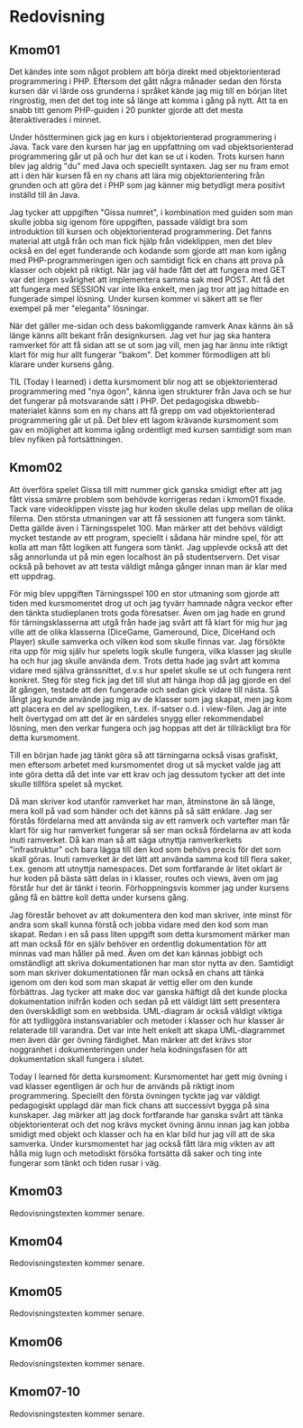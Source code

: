 ---
...
Redovisning
=========================



Kmom01
-------------------------

Det kändes inte som något problem att börja direkt med objektorienterad programmering i PHP. Eftersom det gått några månader sedan den första kursen där vi lärde oss grunderna i språket kände jag mig till en början litet ringrostig, men det det tog inte så länge att komma i gång på nytt. Att ta en snabb titt genom PHP-guiden i 20 punkter gjorde att det mesta återaktiverades i minnet.

Under höstterminen gick jag en kurs i objektorienterad programmering i Java. Tack vare den kursen har jag en uppfattning om vad objektsorienterad programmering går ut på och hur det kan se ut i koden. Trots kursen hann blev jag aldrig "du" med Java och speciellt syntaxen. Jag ser nu fram emot att i den här kursen få en ny chans att lära mig objektorientering från grunden och att göra det i PHP som jag känner mig betydligt mera positivt inställd till än Java.

Jag tycker att uppgiften "Gissa numret", i kombination med guiden som man skulle jobba sig igenom före uppgiften, passade väldigt bra som introduktion till kursen och objektorienterad programmering. Det fanns material att utgå från och man fick hjälp från videklippen, men det blev också en del eget funderande och kodande som gjorde att man kom igång med PHP-programmeringen igen och samtidigt fick en chans att prova på klasser och objekt på riktigt. När jag väl hade fått det att fungera med GET var det ingen svårighet att implementera samma sak med POST. Att få det att fungera med SESSION var inte lika enkelt, men jag tror att jag hittade en fungerade simpel lösning. Under kursen kommer vi säkert att se fler exempel på mer "eleganta" lösningar.

När det gäller me-sidan och dess bakomliggande ramverk Anax känns än så länge känns allt bekant från designkursen. Jag vet hur jag ska hantera ramverket för att få sidan att se ut som jag vill, men jag har ännu inte riktigt klart för mig hur allt fungerar "bakom". Det kommer förmodligen att bli klarare under kursens gång.

TIL (Today I learned) i detta kursmoment blir nog att se objektorienterad programmering med "nya ögon", känna igen strukturer från Java och se hur det fungerar på motsvarande sätt i PHP. Det pedagogiska dbwebb-materialet känns som en ny chans att få grepp om vad objektorienterad programmering går ut på. Det blev ett lagom krävande kursmoment som gav en möjlighet att komma igång ordentligt med kursen samtidigt som man blev nyfiken på fortsättningen.

Kmom02
-------------------------

Att överföra spelet Gissa till mitt nummer gick ganska smidigt efter att jag fått vissa smärre problem som behövde korrigeras redan i kmom01 fixade. Tack vare videoklippen visste jag hur koden skulle delas upp mellan de olika filerna. Den största utmaningen var att få sessionen att fungera som tänkt. Detta gällde även i Tärningsspelet 100. Man märker att det behövs väldigt mycket testande av ett program, speciellt i sådana här mindre spel, för att kolla att man fått logiken att fungera som tänkt. Jag upplevde också att det såg annorlunda ut på min egen localhost än på studentservern. Det visar också på behovet av att testa väldigt många gånger innan man är klar med ett uppdrag.

För mig blev uppgiften Tärningsspel 100 en stor utmaning som gjorde att tiden med kursmomentet drog ut och jag tyvärr hamnade några veckor efter den tänkta studieplanen trots goda föresatser. Även om jag hade en grund för tärningsklasserna att utgå från hade jag svårt att få klart för mig hur jag ville att de olika klasserna (DiceGame, Gameround, Dice, DiceHand och Player) skulle samverka och vilken kod som skulle finnas var. Jag försökte rita upp för mig själv hur spelets logik skulle fungera, vilka klasser jag skulle ha och hur jag skulle använda dem. Trots detta hade jag svårt att komma vidare med själva gränssnittet, d.v.s hur spelet skulle se ut och fungera rent konkret. Steg för steg fick jag det till slut att hänga ihop då jag gjorde en del åt gången, testade att den fungerade och sedan gick vidare till nästa. Så långt jag kunde använde jag mig av de klasser som jag skapat, men jag kom att placera en del av spellogiken, t.ex. if-satser o.d. i view-filen. Jag är inte helt övertygad om att det är en särdeles snygg eller rekommendabel lösning, men den verkar fungera och jag hoppas att det är tillräckligt bra för detta kursmoment.

Till en början hade jag tänkt göra så att tärningarna också visas grafiskt, men eftersom arbetet med kursmomentet drog ut så mycket valde jag att inte göra detta då det inte var ett krav och jag dessutom tycker att det inte skulle tillföra spelet så mycket.

Då man skriver kod utanför ramverket har man, åtminstone än så länge, mera koll på vad som händer och det känns på så sätt enklare. Jag ser förstås fördelarna med att använda sig av ett ramverk och vartefter man får klart för sig hur ramverket fungerar så ser man också fördelarna av att koda inuti ramverket. Då kan man så att säga utnyttja ramverkerkets "infrastruktur" och bara lägga till den kod som behövs precis för det som skall göras. Inuti ramverket är det lätt att använda samma kod till flera saker, t.ex. genom att utnyttja namespaces. Det som fortfarande är litet oklart är hur koden på bästa sätt delas in i klasser, routes och views, även om jag förstår hur det är tänkt i teorin. Förhoppningsvis kommer jag under kursens gång få en bättre koll detta under kursens gång.

Jag förestår behovet av att dokumentera den kod man skriver, inte minst för andra som skall kunna förstå och jobba vidare med den kod som man skapat. Redan i en så pass liten uppgift som detta kursmoment märker man att man också för en själv behöver en ordentlig dokumentation för att minnas vad man håller på med. Även om det kan kännas jobbigt och omständligt att skriva dokumentationen har man stor nytta av den. Samtidigt som man skriver dokumentationen får man också en chans att tänka igenom om den kod som man skapat är vettig eller om den kunde förbättras. Jag tycker att make doc var ganska häftigt då det kunde plocka dokumentation inifrån koden och sedan på ett väldigt lätt sett presentera den överskådligt som en webbsida. UML-diagram är också väldigt viktiga för att tydliggöra instansvariabler och metoder i klasser och hur klasser är relaterade till varandra. Det var inte helt enkelt att skapa UML-diagrammet men även där ger övning färdighet. Man märker att det krävs stor noggranhet i dokumenteringen under hela kodningsfasen för att dokumentation skall fungera i slutet.

Today I learned för detta kursmoment: Kursmomentet har gett mig övning i vad klasser egentligen är och hur de används på riktigt inom programmering. Speciellt den första övningen tyckte jag var väldigt pedagogiskt upplagd där man fick chans att successivt bygga på sina kunskaper. Jag märker att jag dock fortfarande har ganska svårt att tänka objektorienterat och det nog krävs mycket övning ännu innan jag kan jobba smidigt med objekt och klasser och ha en klar bild hur jag vill att de ska samverka. Under kursmomentet har jag också fått lära mig vikten av att hålla mig lugn och metodiskt försöka fortsätta då saker och ting inte fungerar som tänkt och tiden rusar i väg.


Kmom03
-------------------------

Redovisningstexten kommer senare.



Kmom04
-------------------------

Redovisningstexten kommer senare.



Kmom05
-------------------------

Redovisningstexten kommer senare.



Kmom06
-------------------------

Redovisningstexten kommer senare.



Kmom07-10
-------------------------

Redovisningstexten kommer senare.
